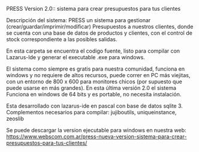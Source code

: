 PRESS Version 2.0:: sistema para crear presupuestos para tus clientes

Descripción del sistema:
PRESS un sistema para gestionar (crear/guardar/imprimir/modificar) Presupuestos a nuestros clientes, donde se cuenta con una base de datos de productos y clientes, con el control de stock correspondiente a las posibles salidas.

En esta carpeta se encuentra el codigo fuente, listo para compilar con Lazarus-Ide y generar el executable .exe para windows. 

El sistema como siempre es gratis para nuestra comunidad, funciona en windows y no requiere de altos recursos, puede correr en PC más viejitas, con un entorno de 800 x 600 para monitores chicos (por supuesto que puede usarse en más grandes). En esta última versión 2.0 el sistema Funciona en windows de 64 bits y es portable, no necesita instalación. 

Esta desarrollado con lazarus-ide en pascal con base de datos sqlite 3. 
Complementos necesarios para compilar: jujiboutils, uniqueinstance, zeoslib 

Se puede descargar la version ejecutable para windows en nuestra web:
https://www.webscom.com.ar/press-nueva-version-sistema-para-crear-presupuestos-para-tus-clientes/ 
